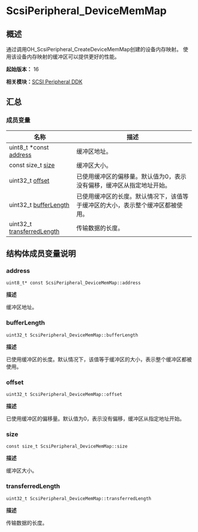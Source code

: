 # ScsiPeripheral_DeviceMemMap


## 概述

通过调用OH_ScsiPeripheral_CreateDeviceMemMap创建的设备内存映射。 使用该设备内存映射的缓冲区可以提供更好的性能。

**起始版本：** 16

**相关模块：**[SCSI Peripheral DDK](_s_c_s_i.md)


## 汇总


### 成员变量

| 名称 | 描述 | 
| -------- | -------- |
| uint8_t \*const [address](#address) | 缓冲区地址。 | 
| const size_t [size](#size) | 缓冲区大小。 | 
| uint32_t [offset](#offset) | 已使用缓冲区的偏移量。默认值为0，表示没有偏移，缓冲区从指定地址开始。 | 
| uint32_t [bufferLength](#bufferlength) | 已使用缓冲区的长度。默认情况下，该值等于缓冲区的大小，表示整个缓冲区都被使用。 | 
| uint32_t [transferredLength](#transferredlength) | 传输数据的长度。 | 


## 结构体成员变量说明


### address

```
uint8_t* const ScsiPeripheral_DeviceMemMap::address
```

**描述**

缓冲区地址。


### bufferLength

```
uint32_t ScsiPeripheral_DeviceMemMap::bufferLength
```

**描述**

已使用缓冲区的长度。默认情况下，该值等于缓冲区的大小，表示整个缓冲区都被使用。


### offset

```
uint32_t ScsiPeripheral_DeviceMemMap::offset
```

**描述**

已使用缓冲区的偏移量。默认值为0，表示没有偏移，缓冲区从指定地址开始。


### size

```
const size_t ScsiPeripheral_DeviceMemMap::size
```

**描述**

缓冲区大小。


### transferredLength

```
uint32_t ScsiPeripheral_DeviceMemMap::transferredLength
```

**描述**

传输数据的长度。
